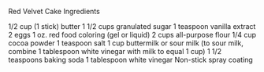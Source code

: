Red Velvet Cake Ingredients

1/2 cup (1 stick) butter
1 1/2 cups granulated sugar
1 teaspoon vanilla extract
2 eggs
1 oz. red food coloring (gel or liquid)
2 cups all-purpose flour
1/4 cup cocoa powder
1 teaspoon salt
1 cup buttermilk or sour milk (to sour milk, combine 1 tablespoon white vinegar with milk to equal 1 cup)
1 1/2 teaspoons baking soda
1 tablespoon white vinegar
Non-stick spray coating
